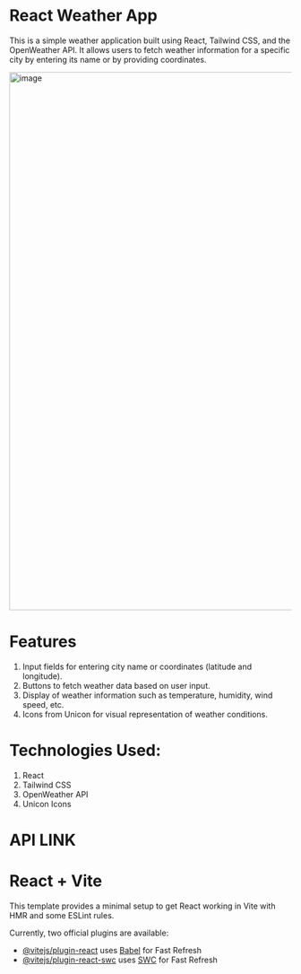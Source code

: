 
# React Weather App

This is a simple weather application built using React, Tailwind CSS, and the OpenWeather API. It allows users to fetch weather information for a specific city by entering its name or by providing coordinates.

<img width="960" alt="image" src="https://github.com/anshu1016/react-weather-app/assets/69161719/8af91641-4029-4017-bcad-6056466fe619">


# Features

1. Input fields for entering city name or coordinates (latitude and longitude).
2. Buttons to fetch weather data based on user input.
3. Display of weather information such as temperature, humidity, wind speed, etc.
4. Icons from Unicon for visual representation of weather conditions.

# Technologies Used:
1. React
2. Tailwind CSS
3. OpenWeather API
4. Unicon Icons

# API LINK[](https://api.weatherapi.com/v1/current.json?key=4d49c1675dde4cfdb9f61714242402&q=London&aqi=no)




# React + Vite

This template provides a minimal setup to get React working in Vite with HMR and some ESLint rules.

Currently, two official plugins are available:

- [@vitejs/plugin-react](https://github.com/vitejs/vite-plugin-react/blob/main/packages/plugin-react/README.md) uses [Babel](https://babeljs.io/) for Fast Refresh
- [@vitejs/plugin-react-swc](https://github.com/vitejs/vite-plugin-react-swc) uses [SWC](https://swc.rs/) for Fast Refresh
